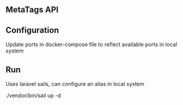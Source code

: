 ## MetaTags API

## Configuration

Update ports in docker-compose file to reflect available ports in local system


## Run

Uses laravel sails, can configure an alias in local system

 ./vendor/bin/sail up -d

